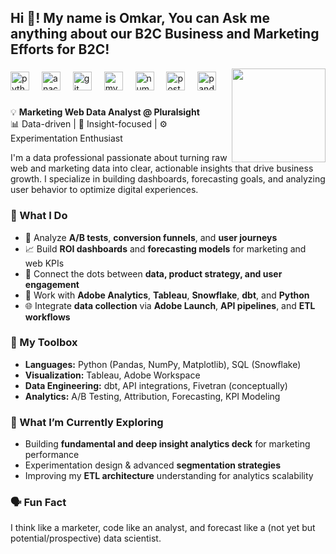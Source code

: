 <h2 align="left">Hi 👋! My name is Omkar, You can Ask me anything about our B2C Business and Marketing Efforts for B2C!</h2>


<img align="right" height="150" src="https://preview.redd.it/me-starting-working-after-graduation-v0-iaoxv23z40za1.jpg?width=1080&crop=smart&auto=webp&s=dfbca5821c33e48d45830e4ffef6933a488d33ee"  />

###

<div align="left">
  <img src="https://cdn.jsdelivr.net/gh/devicons/devicon/icons/python/python-original.svg" height="30" alt="python logo"  />
  <img width="12" />
  <img src="https://cdn.jsdelivr.net/gh/devicons/devicon/icons/anaconda/anaconda-original.svg" height="30" alt="anaconda logo"  />
  <img width="12" />
  <img src="https://cdn.jsdelivr.net/gh/devicons/devicon/icons/git/git-original.svg" height="30" alt="git logo"  />
  <img width="12" />
  <img src="https://cdn.jsdelivr.net/gh/devicons/devicon/icons/mysql/mysql-original.svg" height="30" alt="mysql logo"  />
  <img width="12" />
  <img src="https://cdn.jsdelivr.net/gh/devicons/devicon/icons/numpy/numpy-original.svg" height="30" alt="numpy logo"  />
  <img width="12" />
  <img src="https://cdn.jsdelivr.net/gh/devicons/devicon/icons/postgresql/postgresql-original.svg" height="30" alt="postgresql logo"  />
  <img width="12" />
  <img src="https://cdn.jsdelivr.net/gh/devicons/devicon/icons/pandas/pandas-original.svg" height="30" alt="pandas logo"  />
</div>

###

<p>💡 <strong>Marketing Web Data Analyst @ Pluralsight</strong><br>
📊 Data-driven | 🎯 Insight-focused | ⚙️ Experimentation Enthusiast</p>

<p>I'm a data professional passionate about turning raw web and marketing data into clear, actionable insights that drive business growth. I specialize in building dashboards, forecasting goals, and analyzing user behavior to optimize digital experiences.</p>

<h3>🚀 What I Do</h3>
<ul>
  <li>🧩 Analyze <strong>A/B tests</strong>, <strong>conversion funnels</strong>, and <strong>user journeys</strong></li>
  <li>📈 Build <strong>ROI dashboards</strong> and <strong>forecasting models</strong> for marketing and web KPIs</li>
  <li>🧠 Connect the dots between <strong>data, product strategy, and user engagement</strong></li>
  <li>🔧 Work with <strong>Adobe Analytics</strong>, <strong>Tableau</strong>, <strong>Snowflake</strong>, <strong>dbt</strong>, and <strong>Python</strong></li>
  <li>🌐 Integrate <strong>data collection</strong> via <strong>Adobe Launch</strong>, <strong>API pipelines</strong>, and <strong>ETL workflows</strong></li>
</ul>

<h3>🧰 My Toolbox</h3>
<ul>
  <li><strong>Languages:</strong> Python (Pandas, NumPy, Matplotlib), SQL (Snowflake)</li>
  <li><strong>Visualization:</strong> Tableau, Adobe Workspace </li>
  <li><strong>Data Engineering:</strong> dbt, API integrations, Fivetran (conceptually)</li>
  <li><strong>Analytics:</strong> A/B Testing, Attribution, Forecasting, KPI Modeling</li>
</ul>

<h3>🌟 What I’m Currently Exploring</h3>
<ul>
  <li>Building <strong>fundamental and deep insight analytics deck</strong> for marketing performance</li>
  <li>Experimentation design & advanced <strong>segmentation strategies</strong></li>
  <li>Improving my <strong>ETL architecture</strong> understanding for analytics scalability</li>
</ul>

<h3>🗣️ Fun Fact</h3>
<p>I think like a marketer, code like an analyst, and forecast like a (not yet but potential/prospective) data scientist.</p>



